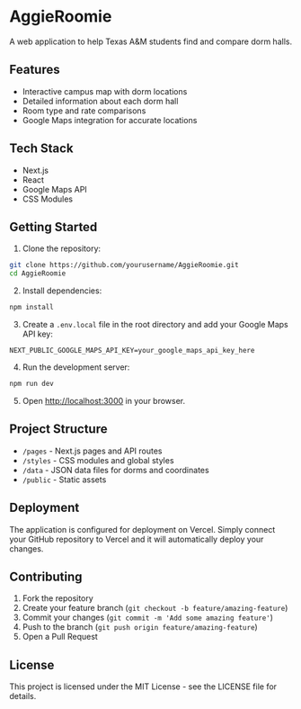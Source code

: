 # AggieRoomie

A web application to help Texas A&M students find and compare dorm halls.

## Features

- Interactive campus map with dorm locations
- Detailed information about each dorm hall
- Room type and rate comparisons
- Google Maps integration for accurate locations

## Tech Stack

- Next.js
- React
- Google Maps API
- CSS Modules

## Getting Started

1. Clone the repository:
```bash
git clone https://github.com/yourusername/AggieRoomie.git
cd AggieRoomie
```

2. Install dependencies:
```bash
npm install
```

3. Create a `.env.local` file in the root directory and add your Google Maps API key:
```
NEXT_PUBLIC_GOOGLE_MAPS_API_KEY=your_google_maps_api_key_here
```

4. Run the development server:
```bash
npm run dev
```

5. Open [http://localhost:3000](http://localhost:3000) in your browser.

## Project Structure

- `/pages` - Next.js pages and API routes
- `/styles` - CSS modules and global styles
- `/data` - JSON data files for dorms and coordinates
- `/public` - Static assets

## Deployment

The application is configured for deployment on Vercel. Simply connect your GitHub repository to Vercel and it will automatically deploy your changes.

## Contributing

1. Fork the repository
2. Create your feature branch (`git checkout -b feature/amazing-feature`)
3. Commit your changes (`git commit -m 'Add some amazing feature'`)
4. Push to the branch (`git push origin feature/amazing-feature`)
5. Open a Pull Request

## License

This project is licensed under the MIT License - see the LICENSE file for details. 